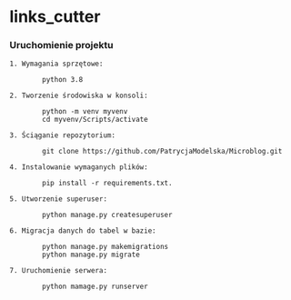 # links_cutter


### Uruchomienie projektu 
    1. Wymagania sprzętowe:
    
            python 3.8
            
    2. Tworzenie środowiska w konsoli:
    
            python -m venv myvenv
            cd myvenv/Scripts/activate
            
    3. Ściąganie repozytorium:
    
            git clone https://github.com/PatrycjaModelska/Microblog.git
    
    4. Instalowanie wymaganych plików:
    
            pip install -r requirements.txt.
    
    5. Utworzenie superuser:
    
            python manage.py createsuperuser
    
    6. Migracja danych do tabel w bazie:
    
            python manage.py makemigrations
            python manage.py migrate
            
    7. Uruchomienie serwera:
    
            python mamage.py runserver
